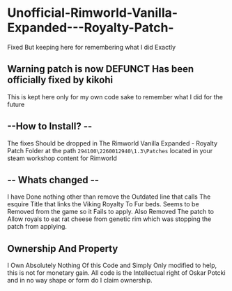# Unofficial-Rimworld-Vanilla-Expanded---Royalty-Patch-

Fixed But keeping here for remembering what I did Exactly

Warning patch is now DEFUNCT Has been officially fixed by kikohi
--
This is kept here only for my own code sake to remember what I did for the future

--How to Install? --
--
The fixes Should be dropped in The Rimworld Vanilla Expanded - Royalty Patch Folder at the path `` 294100\2260012940\1.3\Patches `` located in your steam workshop content for Rimworld 

-- Whats changed --
--
I have Done nothing other than remove the Outdated line that calls The esquire Title that links the Viking Royalty To Fur beds. Seems to be Removed from the game so it Fails to apply. Also Removed The patch to Allow royals to eat rat cheese from genetic rim which was stopping the patch from applying.

Ownership And Property
------------------------------------
I Own Absolutely Nothing Of this Code and Simply Only modified to help, this is not for monetary gain. All code is the Intellectual right of Oskar Potcki and in no way shape or form do I claim ownership.
